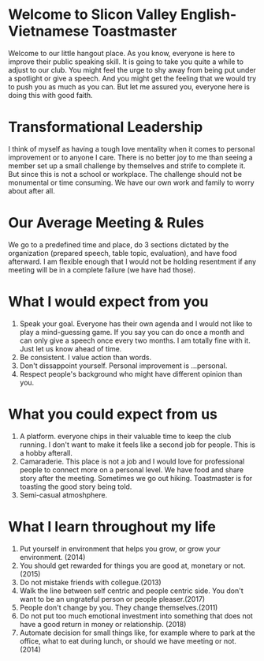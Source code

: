 # Welcome to Slicon Valley English-Vietnamese Toastmaster
Welcome to our little hangout place. As you know, everyone is here to improve their public speaking skill. It is going to take you quite a while to adjust to our club. You might feel the urge to shy away from being put under a spotlight or give a speech. And you might get the feeling that we would try to push you as much as you can. But let me assured you, everyone here is doing this with good faith.

# Transformational Leadership
I think of myself as having a tough love mentality when it comes to personal improvement or to anyone I care. There is no better joy to me than seeing a member set up a small challenge by themselves and strife to complete it. But since this is not a school or workplace. The challenge should not be monumental or time consuming. We have our own work and family to worry about after all.

# Our Average Meeting & Rules
We go to a predefined time and place, do 3 sections dictated by the organization (prepared speech, table topic, evaluation), and have food afterward. I am flexible enough that I would not be holding resentment if any meeting will be in a complete failure (we have had those).

# What I would expect from you
1. Speak your goal. Everyone has their own agenda and I would not like to play a mind-guessing game. If you say you can do once a month and can only give a speech once every two months. I am totally fine with it. Just let us know ahead of time.
2. Be consistent. I value action than words.
3. Don't dissappoint yourself. Personal improvement is ...personal. 
4. Respect people's background who might have different opinion than you.

# What you could expect from us
1. A platform. everyone chips in their valuable time to keep the club running. I don't want to make it feels like a second job for people. This is a hobby afterall.
2. Camaraderie. This place is not a job and I would love for professional people to connect more on a personal level. We have food and share story after the meeting. Sometimes we go out hiking. Toastmaster is for toasting the good story being told.
3. Semi-casual atmoshphere. 





# What I learn throughout my life
1. Put yourself in environment that helps you grow, or grow your environment. (2014)
2. You should get rewarded for things you are good at, monetary or not. (2015)
3. Do not mistake friends with collegue.(2013) 
4. Walk the line between self centric and people centric side. You don't want to be an ungrateful person or people pleaser.(2017)
5. People don't change by you. They change themselves.(2011) 
6. Do not put too much emotional investment into something that does not have a good return in money or relationship. (2018) 
7. Automate decision for small things like, for example where to park at the office, what to eat during lunch, or should we have meeting 
   or not. (2014)
